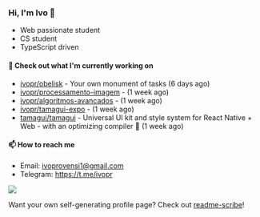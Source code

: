 ### Hi, I'm Ivo 👋

* Web passionate student
* CS student
* TypeScript driven

#### 👷 Check out what I'm currently working on

- [ivopr/obelisk](https://github.com/ivopr/obelisk) - Your own monument of tasks (6 days ago)
- [ivopr/processamento-imagem](https://github.com/ivopr/processamento-imagem) -  (1 week ago)
- [ivopr/algoritmos-avancados](https://github.com/ivopr/algoritmos-avancados) -  (1 week ago)
- [ivopr/tamagui-expo](https://github.com/ivopr/tamagui-expo) -  (1 week ago)
- [tamagui/tamagui](https://github.com/tamagui/tamagui) - Universal UI kit and style system for React Native &#43; Web - with an optimizing compiler 🚄 (1 week ago)

#### 📫 How to reach me

- Email: [ivoprovensi1@gmail.com](mailto://ivoprovensi1@gmail.com)
- Telegram: https://t.me/ivopr

![](https://github-readme-stats.vercel.app/api/top-langs/?username=ivopr&layout=compact&theme=react)

Want your own self-generating profile page? Check out [readme-scribe](https://github.com/muesli/readme-scribe)!
